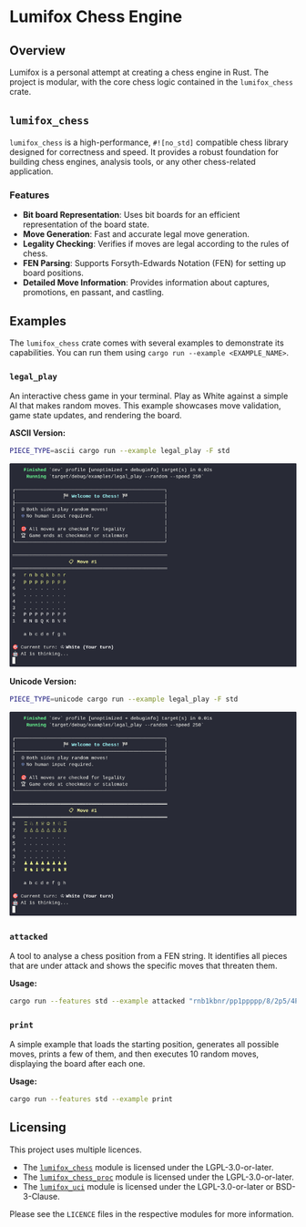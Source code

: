 # Lumifox Chess Engine

## Overview

Lumifox is a personal attempt at creating a chess engine in Rust. The project is modular, with the core chess logic contained in the `lumifox_chess` crate.

## `lumifox_chess`

`lumifox_chess` is a high-performance, `#![no_std]` compatible chess library designed for correctness and speed. It provides a robust foundation for building chess engines, analysis tools, or any other chess-related application.

### Features

- **Bit board Representation**: Uses bit boards for an efficient representation of the board state.
- **Move Generation**: Fast and accurate legal move generation.
- **Legality Checking**: Verifies if moves are legal according to the rules of chess.
- **FEN Parsing**: Supports Forsyth-Edwards Notation (FEN) for setting up board positions.
- **Detailed Move Information**: Provides information about captures, promotions, en passant, and castling.

## Examples

The `lumifox_chess` crate comes with several examples to demonstrate its capabilities. You can run them using `cargo run --example <EXAMPLE_NAME>`.

### `legal_play`

An interactive chess game in your terminal. Play as White against a simple AI that makes random moves. This example showcases move validation, game state updates, and rendering the board.

**ASCII Version:**

```bash
PIECE_TYPE=ascii cargo run --example legal_play -F std
```

![legal_play ASCII demo](./.github/legal_ascii.gif)

**Unicode Version:**

```bash
PIECE_TYPE=unicode cargo run --example legal_play -F std
```

![legal_play Unicode demo](./.github/legal_unicode.gif)

### `attacked`

A tool to analyse a chess position from a FEN string. It identifies all pieces that are under attack and shows the specific moves that threaten them.

**Usage:**

```bash
cargo run --features std --example attacked "rnb1kbnr/pp1ppppp/8/2p5/4P3/5N2/PPPP1PPP/RNBQKB1R b KQkq - 1 2"
```

### `print`

A simple example that loads the starting position, generates all possible moves, prints a few of them, and then executes 10 random moves, displaying the board after each one.

**Usage:**

```bash
cargo run --features std --example print
```

## Licensing

This project uses multiple licences.

- The [`lumifox_chess`](./modules/chess) module is licensed under the LGPL-3.0-or-later.
- The [`lumifox_chess_proc`](./modules/proc/) module is licensed under the LGPL-3.0-or-later.
- The [`lumifox_uci`](./modules/uci/) module is licensed under the LGPL-3.0-or-later or BSD-3-Clause.

Please see the `LICENCE` files in the respective modules for more information.
